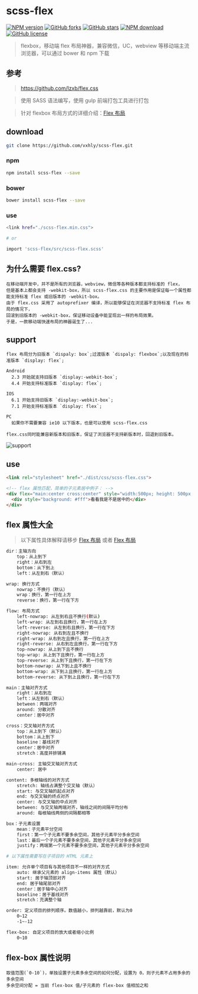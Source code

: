 # scss-flex

[![NPM version](https://img.shields.io/npm/v/scss-flex.svg?style=flat-square)](https://vxhly.github.io/2016/08/flexbox-layout/) [![GitHub forks](https://img.shields.io/github/forks/vxhly/scss-flex.svg)](https://github.com/vxhly/scss-flex/network) [![GitHub stars](https://img.shields.io/github/stars/vxhly/scss-flex.svg)](https://github.com/vxhly/scss-flex/stargazers) [![NPM download](https://img.shields.io/npm/dm/scss-flex.svg?style=flat-square)](https://npmjs.org/package/scss-flex) [![GitHub license](https://img.shields.io/github/license/vxhly/scss-flex.svg)](https://github.com/vxhly/scss-flex/blob/master/LICENSE)

> flexbox，移动端 flex 布局神器，兼容微信，UC，webview 等移动端主流浏览器，可以通过 bower 和 npm 下载

## 参考

> <https://github.com/lzxb/flex.css>

> 使用 SASS 语法编写，使用 gulp 前端打包工具进行打包

> 针对 flexbox 布局方式的详细介绍：[Flex 布局](https://vxhly.github.io/2016/08/11/flexbox-layout/)

## download

```bash
git clone https://github.com/vxhly/scss-flex.git
```

### npm

```bash
npm install scss-flex --save
```

### bower

```bash
bower install scss-flex --save
```

### use

```bash
<link href="./scss-flex.min.css">

# or

import 'scss-flex/src/scss-flex.scss'
```

## 为什么需要 flex.css?

```
在移动端开发中，并不是所有的浏览器，webview，微信等各种版本都支持标准的 flex，
但是基本上都会支持 -webkit-box，所以 scss-flex.css 的主要作用是保证每一个属性都能支持标准 flex 或旧版本的 -webkit-box。
由于 flex.css 采用了 autoprefixer 编译，所以能够保证在浏览器不支持标准 flex 布局的情况下，
回滚到旧版本的 -webkit-box，保证移动设备中能呈现出一样的布局效果。
于是，一款移动端快速布局的神器诞生了...
```

## support

```
flex 布局分为旧版本 `dispaly: box`;过渡版本 `dispaly: flexbox`;以及现在的标准版本 `display: flex`;

Android
  2.3 开始就支持旧版本 `display:-webkit-box`;
  4.4 开始支持标准版本 `display: flex`;

IOS
  6.1 开始支持旧版本 `display:-webkit-box`;
  7.1 开始支持标准版本 `display: flex`;

PC
  如果你不需要兼容 ie10 以下版本，也是可以使用 scss-flex.css

flex.css同时能兼容新版本和旧版本，保证了浏览器不支持新版本时，回退到旧版本。
```

![support](https://github.com/vxhly/scss-flex/blob/master/img/caniuse.png)

## use

```html
<link rel="stylesheet" href="./dist/css/scss-flex.css">

<!-- flex 属性匹配，简单的子元素居中例子： -->
<div flex="main:center cross:center" style="width:500px; height: 500px; background: #108423">
  <div style="background: #fff">看看我是不是居中的</div>
</div>
```

## flex 属性大全

> 以下属性具体解释请移步 [Flex 布局](https://vxhly.github.io/2016/08/flexbox-layout/) 或者 [Flex 布局](https://github.com/vxhly/scss-flex/wiki/Flexbox-%E5%B8%83%E5%B1%80)

```bash
dir：主轴方向
    top：从上到下
    right：从右到左
    bottom：从下到上
    left：从左到右（默认）

wrap: 换行方式
    nowrap：不换行（默认）
    wrap：换行，第一行在上方
    reverse：换行，第一行在下方

flow: 布局方式
    left-nowrap: 从左到右且不换行(默认)
    left-wrap: 从左到右且换行，第一行在上方
    left-reverse: 从左到右且换行，第一行在下方
    right-nowrap: 从右到左且不换行
    right-wrap: 从右到左且换行，第一行在上方
    right-reverse: 从右到左且换行，第一行在下方
    top-nowrap: 从上到下且不换行
    top-wrap: 从上到下且换行，第一行在上方
    top-reverse: 从上到下且换行，第一行在下方
    bottom-nowrap: 从下到上且不换行
    bottom-wrap: 从下到上且换行，第一行在上方
    bottom-reverse: 从下到上且换行，第一行在下方

main：主轴对齐方式
    right：从右到左
    left：从左到右（默认）
    between：两端对齐
    around: 分散对齐
    center：居中对齐

cross：交叉轴对齐方式
    top：从上到下（默认）
    bottom：从上到下
    baseline：基线对齐
    center：居中对齐
    stretch：高度并排铺满

main-cross: 主轴交叉轴对齐方式
    center: 居中

content: 多根轴线的对齐方式
    stretch: 轴线占满整个交叉轴（默认）
    start: 与交叉轴的起点对齐
    end: 与交叉轴的终点对齐
    center: 与交叉轴的中点对齐
    between: 与交叉轴两端对齐，轴线之间的间隔平均分布
    around: 每根轴线两侧的间隔都相等

box：子元素设置
    mean：子元素平分空间
    first：第一个子元素不要多余空间，其他子元素平分多余空间
    last：最后一个子元素不要多余空间，其他子元素平分多余空间
    justify：两端第一个元素不要多余空间，其他子元素平分多余空间

# 以下属性需要写在子项目的 HTML 元素上

item: 允许单个项目有与其他项目不一样的对齐方式
    auto: 继承父元素的 align-items 属性（默认）
    start: 居于轴顶部对齐
    end: 居于轴尾部对齐
    center：居于轴中心对齐
    baseline：居于基线对齐
    stretch：充满整个轴

order: 定义项目的排列顺序。数值越小，排列越靠前，默认为0
    0~12
    -1~-12

flex-box: 自定义项目的放大或者缩小比例
    0~10
```

## flex-box 属性说明

```
取值范围(`0-10`)，单独设置子元素多余空间的如何分配，设置为 0，则子元素不占用多余的多余空间
多余空间分配 = 当前 flex-box 值/子元素的 flex-box 值相加之和
```
